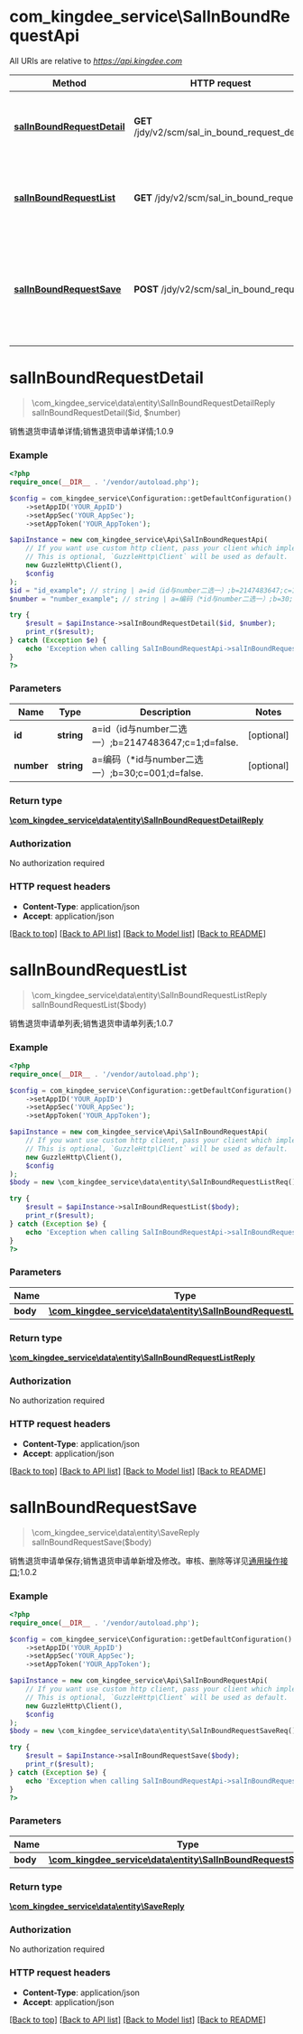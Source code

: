 # com_kingdee_service\SalInBoundRequestApi

All URIs are relative to *https://api.kingdee.com*

Method | HTTP request | Description
------------- | ------------- | -------------
[**salInBoundRequestDetail**](SalInBoundRequestApi.md#salInBoundRequestDetail) | **GET** /jdy/v2/scm/sal_in_bound_request_detail | 销售退货申请单详情;销售退货申请单详情;1.0.9
[**salInBoundRequestList**](SalInBoundRequestApi.md#salInBoundRequestList) | **GET** /jdy/v2/scm/sal_in_bound_request | 销售退货申请单列表;销售退货申请单列表;1.0.7
[**salInBoundRequestSave**](SalInBoundRequestApi.md#salInBoundRequestSave) | **POST** /jdy/v2/scm/sal_in_bound_request | 销售退货申请单保存;销售退货申请单新增及修改。审核、删除等详见[通用操作接口](https://open.jdy.com/#/files/api/detail?index&#x3D;2&amp;categrayId&#x3D;3cc8ee9a663e11eda5c84b5d383a2b93&amp;id&#x3D;9e804b8c712511eda0b39f724d124b07);1.0.2


# **salInBoundRequestDetail**
> \com_kingdee_service\data\entity\SalInBoundRequestDetailReply salInBoundRequestDetail($id, $number)

销售退货申请单详情;销售退货申请单详情;1.0.9

### Example
```php
<?php
require_once(__DIR__ . '/vendor/autoload.php');

$config = com_kingdee_service\Configuration::getDefaultConfiguration()
    ->setAppID('YOUR_AppID')
    ->setAppSec('YOUR_AppSec');
    ->setAppToken('YOUR_AppToken');

$apiInstance = new com_kingdee_service\Api\SalInBoundRequestApi(
    // If you want use custom http client, pass your client which implements `GuzzleHttp\ClientInterface`.
    // This is optional, `GuzzleHttp\Client` will be used as default.
    new GuzzleHttp\Client(),
    $config
);
$id = "id_example"; // string | a=id（id与number二选一）;b=2147483647;c=1;d=false.
$number = "number_example"; // string | a=编码（*id与number二选一）;b=30;c=001;d=false.

try {
    $result = $apiInstance->salInBoundRequestDetail($id, $number);
    print_r($result);
} catch (Exception $e) {
    echo 'Exception when calling SalInBoundRequestApi->salInBoundRequestDetail: ', $e->getMessage(), PHP_EOL;
}
?>
```

### Parameters

Name | Type | Description  | Notes
------------- | ------------- | ------------- | -------------
 **id** | **string**| a&#x3D;id（id与number二选一）;b&#x3D;2147483647;c&#x3D;1;d&#x3D;false. | [optional]
 **number** | **string**| a&#x3D;编码（*id与number二选一）;b&#x3D;30;c&#x3D;001;d&#x3D;false. | [optional]

### Return type

[**\com_kingdee_service\data\entity\SalInBoundRequestDetailReply**](../Model/SalInBoundRequestDetailReply.md)

### Authorization

No authorization required

### HTTP request headers

 - **Content-Type**: application/json
 - **Accept**: application/json

[[Back to top]](#) [[Back to API list]](../../README.md#documentation-for-api-endpoints) [[Back to Model list]](../../README.md#documentation-for-models) [[Back to README]](../../README.md)

# **salInBoundRequestList**
> \com_kingdee_service\data\entity\SalInBoundRequestListReply salInBoundRequestList($body)

销售退货申请单列表;销售退货申请单列表;1.0.7

### Example
```php
<?php
require_once(__DIR__ . '/vendor/autoload.php');

$config = com_kingdee_service\Configuration::getDefaultConfiguration()
    ->setAppID('YOUR_AppID')
    ->setAppSec('YOUR_AppSec');
    ->setAppToken('YOUR_AppToken');

$apiInstance = new com_kingdee_service\Api\SalInBoundRequestApi(
    // If you want use custom http client, pass your client which implements `GuzzleHttp\ClientInterface`.
    // This is optional, `GuzzleHttp\Client` will be used as default.
    new GuzzleHttp\Client(),
    $config
);
$body = new \com_kingdee_service\data\entity\SalInBoundRequestListReq(); // \com_kingdee_service\data\entity\SalInBoundRequestListReq | 

try {
    $result = $apiInstance->salInBoundRequestList($body);
    print_r($result);
} catch (Exception $e) {
    echo 'Exception when calling SalInBoundRequestApi->salInBoundRequestList: ', $e->getMessage(), PHP_EOL;
}
?>
```

### Parameters

Name | Type | Description  | Notes
------------- | ------------- | ------------- | -------------
 **body** | [**\com_kingdee_service\data\entity\SalInBoundRequestListReq**](../Model/SalInBoundRequestListReq.md)|  | [optional]

### Return type

[**\com_kingdee_service\data\entity\SalInBoundRequestListReply**](../Model/SalInBoundRequestListReply.md)

### Authorization

No authorization required

### HTTP request headers

 - **Content-Type**: application/json
 - **Accept**: application/json

[[Back to top]](#) [[Back to API list]](../../README.md#documentation-for-api-endpoints) [[Back to Model list]](../../README.md#documentation-for-models) [[Back to README]](../../README.md)

# **salInBoundRequestSave**
> \com_kingdee_service\data\entity\SaveReply salInBoundRequestSave($body)

销售退货申请单保存;销售退货申请单新增及修改。审核、删除等详见[通用操作接口](https://open.jdy.com/#/files/api/detail?index=2&categrayId=3cc8ee9a663e11eda5c84b5d383a2b93&id=9e804b8c712511eda0b39f724d124b07);1.0.2

### Example
```php
<?php
require_once(__DIR__ . '/vendor/autoload.php');

$config = com_kingdee_service\Configuration::getDefaultConfiguration()
    ->setAppID('YOUR_AppID')
    ->setAppSec('YOUR_AppSec');
    ->setAppToken('YOUR_AppToken');

$apiInstance = new com_kingdee_service\Api\SalInBoundRequestApi(
    // If you want use custom http client, pass your client which implements `GuzzleHttp\ClientInterface`.
    // This is optional, `GuzzleHttp\Client` will be used as default.
    new GuzzleHttp\Client(),
    $config
);
$body = new \com_kingdee_service\data\entity\SalInBoundRequestSaveReq(); // \com_kingdee_service\data\entity\SalInBoundRequestSaveReq | 

try {
    $result = $apiInstance->salInBoundRequestSave($body);
    print_r($result);
} catch (Exception $e) {
    echo 'Exception when calling SalInBoundRequestApi->salInBoundRequestSave: ', $e->getMessage(), PHP_EOL;
}
?>
```

### Parameters

Name | Type | Description  | Notes
------------- | ------------- | ------------- | -------------
 **body** | [**\com_kingdee_service\data\entity\SalInBoundRequestSaveReq**](../Model/SalInBoundRequestSaveReq.md)|  |

### Return type

[**\com_kingdee_service\data\entity\SaveReply**](../Model/SaveReply.md)

### Authorization

No authorization required

### HTTP request headers

 - **Content-Type**: application/json
 - **Accept**: application/json

[[Back to top]](#) [[Back to API list]](../../README.md#documentation-for-api-endpoints) [[Back to Model list]](../../README.md#documentation-for-models) [[Back to README]](../../README.md)

